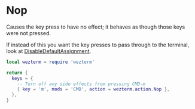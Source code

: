 # Nop

Causes the key press to have no effect; it behaves as though those
keys were not pressed.

If instead of this you want the key presses to pass through to
the terminal, look at [DisableDefaultAssignment](DisableDefaultAssignment.md).

```lua
local wezterm = require 'wezterm'

return {
  keys = {
    -- Turn off any side effects from pressing CMD-m
    { key = 'm', mods = 'CMD', action = wezterm.action.Nop },
  },
}
```

